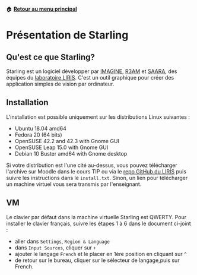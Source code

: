 :house: [**Retour au menu principal**](/TChelp)

# Présentation de Starling

## Qu'est ce que Starling?

Starling est un logiciel développer par  [IMAGINE](http://liris.cnrs.fr/imagine), [R3AM](http://liris.cnrs.fr/r3am/index_en.html) et [SAARA](http://liris.cnrs.fr/saara/doku.php), des équipes du [laboratoire LIRIS](http://liris.cnrs.fr/). C'est un outil graphique pour créer des application simples de vision par ordinateur.

## Installation

L'installation est possible uniquement sur les distributions Linux suivantes :

- Ubuntu 18.04 amd64
- Fedora 20 (64 bits)
- OpenSUSE 42.2 and 42.3 with Gnome GUI
- OpenSUSE Leap 15.0 with Gnome GUI
- Debian 10 Buster amd64 with Gnome desktop

Si votre distribution est l'une cité au-dessus, vous pouvez télécharger l'archive sur Moodle dans le cours TIP ou via le [repo GitHub du LIRIS](https://github.com/liris-vision/starling/tree/tip) puis suivre les instructions dans le `install.txt`. Sinon, un lien pour télécharger un machine virtuel vous sera transmis par l'enseignant.

## VM

Le clavier par défaut dans la machine virtuelle Starling est QWERTY.
Pour installer le clavier français, suivre les étapes 1 à 6 dans le document ci-joint :

- aller dans ``Settings``, ``Region & Language``
- dans ``Input Sources``, cliquer sur `+`
- ajouter le langage ``French`` et le placer en 1ère position en cliquant sur `^`
- de retour sur le bureau, cliquer sur le sélecteur de langage,puis sur French.
